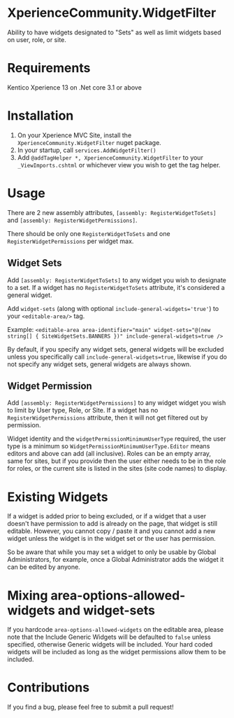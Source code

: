 # XperienceCommunity.WidgetFilter
Ability to have widgets designated to "Sets" as well as limit widgets based on user, role, or site.

# Requirements
Kentico Xperience 13 on .Net core 3.1 or above

# Installation
1. On your Xperience MVC Site, install the `XperienceCommunity.WidgetFilter` nuget package.
1. In your startup, call `services.AddWidgetFilter()`
1. Add `@addTagHelper *, XperienceCommunity.WidgetFilter` to your `_ViewImports.cshtml` or whichever view you wish to get the tag helper.

# Usage
There are 2 new assembly attributes, `[assembly: RegisterWidgetToSets]` and `[assembly: RegisterWidgetPermissions]`. 

There should be only one `RegisterWidgetToSets` and one `RegisterWidgetPermissions` per widget max.

## Widget Sets
Add `[assembly: RegisterWidgetToSets]` to any widget you wish to designate to a set.  If a widget has no `RegisterWidgetToSets` attribute, it's considered a general widget.

Add `widget-sets` (along with optional `include-general-widgets='true'`) to your `<editable-area/>` tag.

Example:
`<editable-area area-identifier="main" widget-sets="@(new string[] { SiteWidgetSets.BANNERS })" include-general-widgets=true />`

By default, if you specify any widget sets, general widgets will be excluded unless you specifically call `include-general-widgets=true`, likewise if you do not specify any widget sets, general widgets are always shown.

## Widget Permission
Add `[assembly: RegisterWidgetPermissions]` to any widget widget you wish to limit by User type, Role, or Site.  If a widget has no `RegisterWidgetPermissions` attribute, then it will not get filtered out by permission.

Widget identity and the `widgetPermissionMinimumUserType` required, the user type is a minimum so `WidgetPermissionMinimumUserType.Editor` means editors and above can add (all inclusive).  Roles can be an empty array, same for sites, but if you provide then the user either needs to be in the role for roles, or the current site is listed in the sites (site code names) to display.

# Existing Widgets
If a widget is added prior to being excluded, or if a widget that a user doesn't have permission to add is already on the page, that widget is still editable.  However, you cannot copy / paste it and you cannot add a new widget unless the widget is in the widget set or the user has permission.

So be aware that while you may set a widget to only be usable by Global Administrators, for example, once a Global Administrator adds the widget it can be edited by anyone.

# Mixing area-options-allowed-widgets and widget-sets
If you hardcode `area-options-allowed-widgets` on the editable area, please note that the Include Generic Widgets will be defaulted to `false` unless specified, otherwise Generic widgets will be included.  Your hard coded widgets will be included as long as the widget permissions allow them to be included.

# Contributions
If you find a bug, please feel free to submit a pull request!
